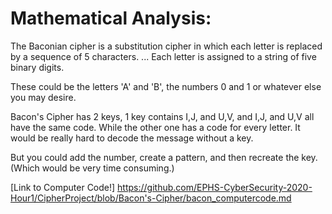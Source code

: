 # Mathematical Analysis:
The Baconian cipher is a substitution cipher in which each letter is replaced by a sequence of 5 characters. ... Each letter is assigned to a string of five binary digits. 

These could be the letters 'A' and 'B', the numbers 0 and 1 or whatever else you may desire.


Bacon's Cipher has 2 keys, 1 key contains I,J, and U,V, and I,J, and U,V all have the same code. While the other one has a code for every letter. 
It would be really hard to decode the message without a key.


But you could add the number, create a pattern, and then recreate the key. (Which would be very time consuming.)


[Link to Computer Code!] https://github.com/EPHS-CyberSecurity-2020-Hour1/CipherProject/blob/Bacon's-Cipher/bacon_computercode.md
